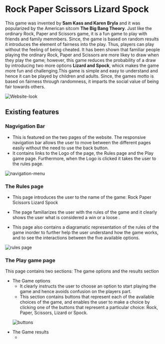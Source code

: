 # Rock Paper Scissors Lizard Spock
<p>
This game was invented by <b>Sam Kass and Karen Bryla</b> and it was popularized by the American sitcom <b>The Big Bang Theory</b>. Just like the ordinary Rock, Paper and Scissors game, it is a fun game to play with friends and family memmbers. Since, the game is based on random results it introduces the element of fairness into the play. Thus,  players can play without the feeling of being cheated. It has been shown that familiar people playing the ordinary Rock, Paper and Scissors are more likey to draw when they play the game; however, this game reduces the probability of a draw by introducing two more options <b>Lizard and Spock</b>, whick makes the game more fun and challenging.This game is simple and easy to understand and hence it can be played by children and adults. Since, the games motto is based on fairness through randomness, it imparts the social value of being fair towards others. </p>

![Website-look](assets/images/Website-look.PNG)

## Existing features

### Nagvigation Bar
<ul>
<li>This is featured on the two pages of the website. The responsive navigation bar allows the user to move between the different pages easily without the need to use the back button. </li>
<li>
 It contains links to the Logo of the page, the Rules page and the Play game page. Furthermore, when the Logo is clicked it takes the user to the rules page.
</li>
</ul>

![navigation-menu](assets/images/nav-bar.PNG)


### The Rules page 

<ul>
<li> This page introduces the user to the name of the game: Rock Paper Scissors Lizard Spock </li>
</ul>

<ul>
<li> The page familiarizes the user with the rules of the game and it clearly shows the user what is considered a win or a loose .</li>
</ul>

<ul>
<li> This page also contains a diagramatic representation of the rules of the game inorder to further help the user understand how the game works, and to see the interactions between the five available options. </li>
</ul>

![rules page](assets/images/rules-body.PNG)



### The Play game page 

<p> This page contains two sections: The game options and the results section</p>

<ul> 
  <li>
   The Game options
   <ul>
     <li>It clearly instructs the user to choose an option to start playing the game and hence avoids confusion on the players part.</li>
     <li> This section contains buttons that represent each of the available choices of the game, and enables the user to make a choice by clicking one of the buttons that represent a particular choice: Rock, Paper, Scissors, Lizard or Spock.</li>
 </ul>
  </li>
  

![buttons](assets/images/buttons.PNG)


  <li>
  The Game results
     <ul>
       <li> </li>
   </ul>
  </li>
</ul>




